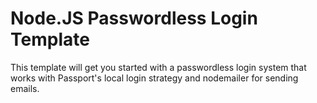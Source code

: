 # Node.JS Passwordless Login Template

This template will get you started with a passwordless login system that works with Passport's
local login strategy and nodemailer for sending emails.